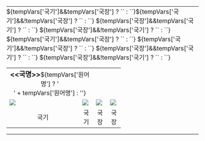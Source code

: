 <table style="border:2px solid ${tempVars['테두리색'] || tempVars['배경색']}"><tr><td style="padding:0;">
<table style="width:300px;">
    <tr>
        <td colspan="2" style="background:<<배경색>>;color:<<글자색>>;text-align:center;"><b style="font-size:18px;"><<국명>></b>${tempVars['원어명'] ? '<br>' + tempVars['원어명'] : ''}</td>
    </tr>
    <tr>
        ${tempVars['국기']&&tempVars['국장'] ? `<td><img src="imgs/<<국기>>"></td>` : ``}${tempVars['국기']&&!tempVars['국장'] ? `<td colspan="2"><img src="imgs/<<국기>>"></td>` : ``}
        ${tempVars['국장']&&tempVars['국기'] ? `<td><img src="imgs/<<국장>>"></td>` : ``}
        ${tempVars['국장']&&!tempVars['국기'] ? `<td colspan="2"><img src="imgs/<<국장>>"></td>` : ``}
    </tr>
    <tr style="background-color:${tempVars['테두리색'] || tempVars['배경색']};color:<<글자색>>;text-align:center;">
        ${tempVars['국기']&&tempVars['국장'] ? `<td>국기</td>` : ``}
        ${tempVars['국기']&&!tempVars['국장'] ? `<td colspan="2">국기</td>` : ``}
        ${tempVars['국장']&&tempVars['국기'] ? `<td>국장</td>` : ``}
        ${tempVars['국장']&&!tempVars['국기'] ? `<td colspan="2">국장</td>` : ``}
    </tr>
</table>
</td></tr></table>